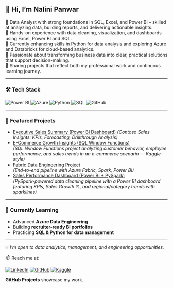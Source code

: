 ## 👋 Hi, I’m Nalini Panwar  

🔹 Data Analyst with strong foundations in SQL, Excel, and Power BI – skilled at analyzing data, building reports, and delivering actionable insights.  
🔹 Hands-on experience with data cleaning, visualization, and dashboards using Excel, Power BI and SQL.  
🔹 Currently enhancing skills in Python for data analysis and exploring Azure and Databricks for cloud-based analytics.  
🔹 Passionate about transforming business data into clear, practical solutions that support decision-making.  
🔹 Sharing projects that reflect both my professional work and continuous learning journey.  

---

### 🛠️ Tech Stack  
![Power BI](https://img.shields.io/badge/Power%20BI-F2C811?style=for-the-badge&logo=Power%20BI&logoColor=black)
![Azure](https://img.shields.io/badge/Microsoft%20Azure-0078D4?style=for-the-badge&logo=microsoftazure&logoColor=white)
![Python](https://img.shields.io/badge/Python-3776AB?style=for-the-badge&logo=python&logoColor=white)
![SQL](https://img.shields.io/badge/SQL-336791?style=for-the-badge&logo=postgresql&logoColor=white)
![GitHub](https://img.shields.io/badge/GitHub-181717?style=for-the-badge&logo=github&logoColor=white)

---

### 📂 Featured Projects  
- [Executive Sales Summary (Power BI Dashboard)](https://github.com/panwarnalini-hub/executive-sales-summary) 
  *(Contoso Sales Insights: KPIs, Forecasting, Drillthrough Analysis)*
- [E-Commerce Growth Insights (SQL Window Functions)](https://github.com/panwarnalini-hub/sql-window-functions-ecommerce)  
  *(SQL Window Functions project analyzing customer behavior, employee performance, and sales trends in an e-commerce scenario — Kaggle-style)*  
- [Fabric Data Engineering Project](https://github.com/panwarnalini-hub/fabric-data-engineer-project)  
  *(End-to-end pipeline with Azure Fabric, Spark, Power BI)*
- [Sales Performance Dashboard (Power BI + PySpark)](https://github.com/panwarnalini-hub/sales-performance-dashboard)  
  *(PySpark-powered data cleaning pipeline with a Power BI dashboard featuring KPIs, Sales Growth %, and regional/category trends with sparklines)* 

---

### 🌱 Currently Learning  
- Advanced **Azure Data Engineering**  
- Building **recruiter-ready BI portfolios**  
- Practicing **SQL & Python for data management**  

---

💡 *I’m open to data analytics, management, and engineering opportunities.*  

📫 Reach me at:  

[![LinkedIn](https://img.shields.io/badge/LinkedIn-0077B5?style=for-the-badge&logo=linkedin&logoColor=white)](https://www.linkedin.com/in/nalinipanwar/) 
[![GitHub](https://img.shields.io/badge/GitHub-100000?style=for-the-badge&logo=github&logoColor=white)](https://github.com/panwarnalini-hub) 
[![Kaggle](https://img.shields.io/badge/Kaggle-20BEFF?style=for-the-badge&logo=kaggle&logoColor=white)](https://www.kaggle.com/nalinipanwardata)

 
**GitHub Projects** showcase my work.  
